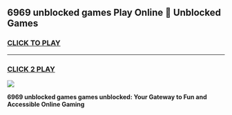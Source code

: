
## 6969 unblocked games Play Online 👋 Unblocked Games
<h3>
<a href="https://premium.freeplayer.one?title=6969_unblocked_games&ref=19F">CLICK TO PLAY</a></h3>
<hr>

<h3>
<a href="https://premium.freeplayer.one?title=6969_unblocked_games&ref=19F">CLICK 2 PLAY</a>
  
</h3>

<a href="https://premium.freeplayer.one?title=6969_unblocked_games&ref=19F"><img src="https://clearcache.store/games.png"></a>


**6969 unblocked games games unblocked: Your Gateway to Fun and Accessible Online Gaming**
